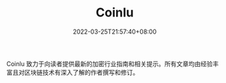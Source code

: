 ﻿---
weight: 
title: "Coinlu"
description: "Coinlu 致力于向读者提供最新的加密行业指南和相关提示"
date: 2022-03-25T21:57:40+08:00
lastmod: 2022-03-25T16:45:40+08:00
draft: false
authors: ["Metabd"]
featuredImage: "coinlu.jpg"
link: ""
tags: ["元宇宙资讯","Coinlu"]
categories: ["navigation"]
navigation: ["元宇宙资讯"]
lightgallery: true
toc: true
pinned: false
recommend: false
recommend1: false
---
Coinlu 致力于向读者提供最新的加密行业指南和相关提示。所有文章均由经验丰富且对区块链技术有深入了解的作者撰写和修订。
